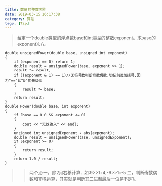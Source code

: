```yaml
---
title: 数值的整数次幂
date: 2019-03-15 16:17:38
category: 算法
tags: [Tip]
---
```

>给定一个double类型的浮点数base和int类型的整数exponent。求base的exponent次方。

```
double unsignedPower(double base, unsigned int exponent)
{
	if (exponent == 0) return 1;
	double result = unsignedPower(base, exponent >> 1);
	result *= result;
	if ((exponent & 1) == 1)//无符号数判断奇数偶数,切记前面加括号,因为"=="比"&"优先级高
	{
		result *= base;
	}
	return result;
}
double Power(double base, int exponent)
{
	if (base == 0.0 && exponent <= 0)
	{
		cout << "无效输入" << endl;
	}
	unsigned int unsignedExponent = abs(exponent);
	double result = unsignedPower(base, unsignedExponent);
	if (exponent >= 0)
	{
		return result;
	}
	return 1.0 / result;
}
```
>>两个点:一，除2用右移计算，如:9>>1=4,-9>>1=-5 二，判断奇数偶数和1作&运算，其实就是判断其二进制最后一位是不是1。